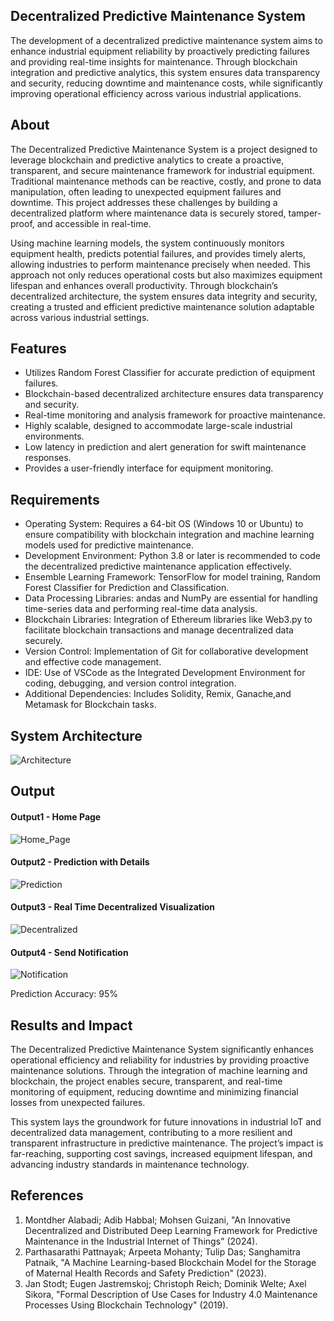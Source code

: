 ## Decentralized Predictive Maintenance System
The development of a decentralized predictive maintenance system aims to enhance industrial equipment reliability by proactively predicting failures and providing real-time insights for maintenance. Through blockchain integration and predictive analytics, this system ensures data transparency and security, reducing downtime and maintenance costs, while significantly improving operational efficiency across various industrial applications.

## About
The Decentralized Predictive Maintenance System is a project designed to leverage blockchain and predictive analytics to create a proactive, transparent, and secure maintenance framework for industrial equipment. Traditional maintenance methods can be reactive, costly, and prone to data manipulation, often leading to unexpected equipment failures and downtime. This project addresses these challenges by building a decentralized platform where maintenance data is securely stored, tamper-proof, and accessible in real-time.

Using machine learning models, the system continuously monitors equipment health, predicts potential failures, and provides timely alerts, allowing industries to perform maintenance precisely when needed. This approach not only reduces operational costs but also maximizes equipment lifespan and enhances overall productivity. Through blockchain’s decentralized architecture, the system ensures data integrity and security, creating a trusted and efficient predictive maintenance solution adaptable across various industrial settings.

## Features
* Utilizes Random Forest Classifier for accurate prediction of equipment failures.
* Blockchain-based decentralized architecture ensures data transparency and security.
* Real-time monitoring and analysis framework for proactive maintenance.
* Highly scalable, designed to accommodate large-scale industrial environments.
* Low latency in prediction and alert generation for swift maintenance responses.
* Provides a user-friendly interface for equipment monitoring.

## Requirements
* Operating System: Requires a 64-bit OS (Windows 10 or Ubuntu) to ensure compatibility with blockchain integration and machine learning models used for predictive maintenance.
* Development Environment: Python 3.8 or later is recommended to code the decentralized predictive maintenance application effectively.
* Ensemble Learning Framework: TensorFlow for model training, Random Forest Classifier for Prediction and Classification.
* Data Processing Libraries: andas and NumPy are essential for handling time-series data and performing real-time data analysis.
* Blockchain Libraries: Integration of Ethereum libraries like Web3.py to facilitate blockchain transactions and manage decentralized data securely.
* Version Control: Implementation of Git for collaborative development and effective code management.
* IDE: Use of VSCode as the Integrated Development Environment for coding, debugging, and version control integration.
* Additional Dependencies: Includes Solidity, Remix, Ganache,and Metamask for Blockchain tasks.

## System Architecture

![Architecture](https://github.com/user-attachments/assets/3588f051-a9c8-4a77-bc30-70f844b8c9a2)

## Output
#### Output1 - Home Page

![Home_Page](https://github.com/user-attachments/assets/f92cb2f0-cf68-4875-9388-92d02ad720f6)

#### Output2 - Prediction with Details
![Prediction](https://github.com/user-attachments/assets/0a5150cf-d45c-4a4f-b09d-b7fd5ab4ed65)

#### Output3 - Real Time Decentralized Visualization
![Decentralized](https://github.com/user-attachments/assets/19255c96-12e8-47d8-8aa0-a1b952ac2dc8)

#### Output4 - Send Notification
![Notification](https://github.com/user-attachments/assets/b3fad4d6-7995-44de-8a39-ac40ca2706b8)

Prediction Accuracy: 95%


## Results and Impact
The Decentralized Predictive Maintenance System significantly enhances operational efficiency and reliability for industries by providing proactive maintenance solutions. Through the integration of machine learning and blockchain, the project enables secure, transparent, and real-time monitoring of equipment, reducing downtime and minimizing financial losses from unexpected failures.

This system lays the groundwork for future innovations in industrial IoT and decentralized data management, contributing to a more resilient and transparent infrastructure in predictive maintenance. The project’s impact is far-reaching, supporting cost savings, increased equipment lifespan, and advancing industry standards in maintenance technology.

## References
1. Montdher Alabadi; Adib Habbal; Mohsen Guizani, "An Innovative Decentralized and Distributed Deep Learning Framework for Predictive Maintenance in the Industrial Internet of Things" (2024).
2. Parthasarathi Pattnayak; Arpeeta Mohanty; Tulip Das; Sanghamitra Patnaik, "A Machine Learning-based Blockchain Model for the Storage of Maternal Health Records and Safety Prediction" (2023).
3. Jan Stodt; Eugen Jastremskoj; Christoph Reich; Dominik Welte; Axel Sikora, "Formal Description of Use Cases for Industry 4.0 Maintenance Processes Using Blockchain Technology" (2019).




